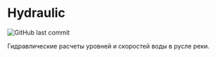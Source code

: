 # Hydraulic
![GitHub last commit](https://img.shields.io/github/last-commit/dell4valt/hydraulic)

Гидравлические расчеты уровней и скоростей воды в русле реки.
